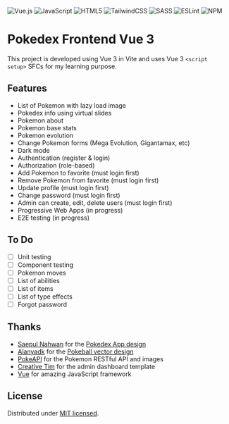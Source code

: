 ![Vue.js](https://img.shields.io/badge/vuejs-%2335495e.svg?style=for-the-badge&logo=vuedotjs&logoColor=%234FC08D)
![JavaScript](https://img.shields.io/badge/javascript-%23323330.svg?style=for-the-badge&logo=javascript&logoColor=%23F7DF1E)
![HTML5](https://img.shields.io/badge/html5-%23E34F26.svg?style=for-the-badge&logo=html5&logoColor=white)
![TailwindCSS](https://img.shields.io/badge/tailwindcss-%2338B2AC.svg?style=for-the-badge&logo=tailwind-css&logoColor=white)
![SASS](https://img.shields.io/badge/SASS-hotpink.svg?style=for-the-badge&logo=SASS&logoColor=white)
![ESLint](https://img.shields.io/badge/ESLint-4B3263?style=for-the-badge&logo=eslint&logoColor=white)
![NPM](https://img.shields.io/badge/NPM-%23000000.svg?style=for-the-badge&logo=npm&logoColor=white)

# Pokedex Frontend Vue 3

This project is developed using Vue 3 in Vite and uses Vue 3 `<script setup>` SFCs for my learning purpose.

## Features

- List of Pokemon with lazy load image
- Pokedex info using virtual slides
- Pokemon about
- Pokemon base stats
- Pokemon evolution
- Change Pokemon forms (Mega Evolution, Gigantamax, etc)
- Dark mode
- Authentication (register & login)
- Authorization (role-based)
- Add Pokemon to favorite (must login first)
- Remove Pokemon from favorite (must login first)
- Update profile (must login first)
- Change password (must login first)
- Admin can create, edit, delete users (must login first)
- Progressive Web Apps (in progress)
- E2E testing (in progress)

## To Do

- [ ] Unit testing
- [ ] Component testing
- [ ] Pokemon moves
- [ ] List of abilities
- [ ] List of items
- [ ] List of type effects
- [ ] Forgot password

## Thanks

- [Saepul Nahwan](https://dribbble.com/saepulnahwan23) for the [Pokedex App design](https://dribbble.com/shots/6545819-Pokedex-App)
- [Alanyadk](https://pixabay.com/users/alanyadk-1919646/) for the [Pokeball vector design](https://pixabay.com/vectors/pokemon-pokeball-pokemon-go-1536849/)
- [PokeAPI](https://pokeapi.co/) for the Pokemon RESTful API and images
- [Creative Tim](https://www.creative-tim.com/) for the admin dashboard template
- [Vue](https://vuejs.org/) for amazing JavaScript framework

## License

Distributed under [MIT licensed](LICENSE.md).
